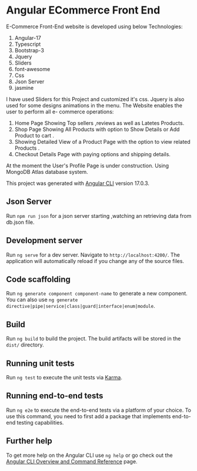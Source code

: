 # Angular ECommerce Front End

E-Commerce Front-End website is developed using below Technologies:

<ol>
<li>Angular-17</li>
<li>Typescript</li>
<li>Bootstrap-3</li>
<li>Jquery</li>
<li>Sliders</li>
<li>font-awesome</li>
<li>Css</li>
<li>Json Server</li>
<li>jasmine</li>
</ol> 
I have used Sliders for this Project and customized it's css.
Jquery is also used for some designs animations in the menu.
The Website enables the user to perform all e- commerce operations:
<ol>
  <li>Home Page Showing Top sellers ,reviews as well as Latetes Products.</li>
     <li>Shop Page Showing All Products with option to Show Details or Add Product to cart .</li>
     <li>Showing Detailed View of a Product Page with the option to view related Products .</li>
    <li>Checkout Details Page with paying options and shipping details.</li>
</ol>

At the moment the User's Profile Page is under construction.
Using MongoDB Atlas database system.

This project was generated with [Angular CLI](https://github.com/angular/angular-cli) version 17.0.3.

## Json Server

Run `npm run json` for a json server starting ,watching an retrieving data from db.json file.

## Development server

Run `ng serve` for a dev server. Navigate to `http://localhost:4200/`. The application will automatically reload if you change any of the source files.

## Code scaffolding

Run `ng generate component component-name` to generate a new component. You can also use `ng generate directive|pipe|service|class|guard|interface|enum|module`.

## Build

Run `ng build` to build the project. The build artifacts will be stored in the `dist/` directory.

## Running unit tests

Run `ng test` to execute the unit tests via [Karma](https://karma-runner.github.io).

## Running end-to-end tests

Run `ng e2e` to execute the end-to-end tests via a platform of your choice. To use this command, you need to first add a package that implements end-to-end testing capabilities.

## Further help

To get more help on the Angular CLI use `ng help` or go check out the [Angular CLI Overview and Command Reference](https://angular.io/cli) page.
